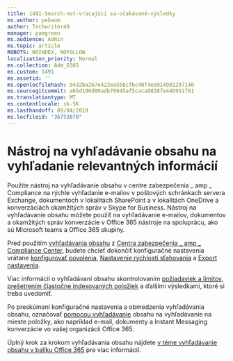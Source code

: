 ```yaml
---
title: 1491-Search-not-vracajúci sa-očakávané-výsledky
ms.author: pebaum
author: Techwriter40
manager: pamgreen
ms.audience: Admin
ms.topic: article
ROBOTS: NOINDEX, NOFOLLOW
localization_priority: Normal
ms.collection: Adm_O365
ms.custom: 1491
ms.assetid: ''
ms.openlocfilehash: 9432ba267e423ea5bbcfbc40f4ea914901207140
ms.sourcegitcommit: a65d196d00adb70045af5caca9828fe44b951f61
ms.translationtype: MT
ms.contentlocale: sk-SK
ms.lasthandoff: 09/04/2019
ms.locfileid: "36753878"
---
```

# <a name="content-search-tool-to-find-relevant-info"></a>Nástroj na vyhľadávanie obsahu na vyhľadanie relevantných informácií

Použite nástroj na vyhľadávanie obsahu v centre zabezpečenia _ amp _ Compliance na rýchle vyhľadanie e-mailov v poštových schránkach servera Exchange, dokumentoch v lokalitách SharePoint a v lokalitách OneDrive a konverzáciách okamžitých správ v Skype for Business. Nástroj na vyhľadávanie obsahu môžete použiť na vyhľadávanie e-mailov, dokumentov a okamžitých správ konverzácie v Office 365 nástroje na spoluprácu, ako sú Microsoft teams a Office 365 skupiny.


Pred použitím [vyhľadávania obsahu](https://sip.protection.office.com/contentsearchbeta?ContentOnly=1) z [Centra zabezpečenia _ amp _ Compliance Center](https://sip.protection.office.com/homepage), budete chcieť dokončiť konfiguračné nastavenia vrátane [konfigurovať povolenia](https://docs.microsoft.com/office365/securitycompliance/permissions-filtering-for-content-search), [Nastavenie rýchlosti sťahovania](https://docs.microsoft.com/office365/securitycompliance/increase-download-speeds-when-exporting-ediscovery-results) a [Export nastavenia](https://docs.microsoft.com/office365/securitycompliance/disable-reports-when-you-export-content-search-results).

Viac informácií o vyhľadávaní obsahu skontrolovaním [požiadaviek a limitov](https://docs.microsoft.com/office365/securitycompliance/limits-for-content-search), [prešetrením čiastočne indexovaných položiek](https://docs.microsoft.com/office365/securitycompliance/investigating-partially-indexed-items-in-ediscovery) a ďalšími výsledkami, ktoré si treba uvedomiť.

Po preskúmaní konfiguračné nastavenia a obmedzenia vyhľadávania obsahu, označovať [pomocou vyhľadávanie</a> obsahu na vyhľadávanie na mieste položky, ako napríklad e-mail, dokumenty a Instant Messaging konverzácie vo vašej organizácii Office 365](https://docs.microsoft.com/office365/securitycompliance/content-search).

Úplný krok za krokom vyhľadávania obsahu nájdete [v téme vyhľadávanie obsahu v balíku Office 365](https://docs.microsoft.com/office365/securitycompliance/search-for-content) pre viac informácií.
